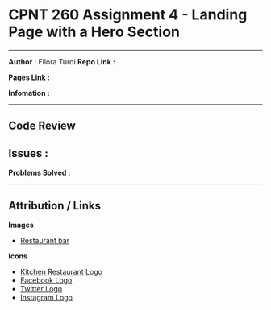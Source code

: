 # CPNT 260 Assignment 4 - Landing Page with a Hero Section
---

**Author :** Filora Turdi
**Repo Link :** 

**Pages Link :** 

**Infomation :** 

---


## Code Review

**Issues :** 
- 

**Problems Solved :** 

---

## Attribution / Links

**Images**
- [Restaurant bar](https://pixabay.com/photos/restaurant-bar-counter-people-food-690569/?download)


**Icons** 
- [Kitchen Restaurant Logo](https://img.icons8.com/small/65/000000/restaurant-building.png)
- [Facebook Logo](ttps://img.icons8.com/material/30/000000/facebook--v1.png)
- [Twitter Logo](https://img.icons8.com/material/30/000000/twitter--v1.png)
- [Instagram Logo](https://img.icons8.com/material/30/000000/instagram-new--v1.png)